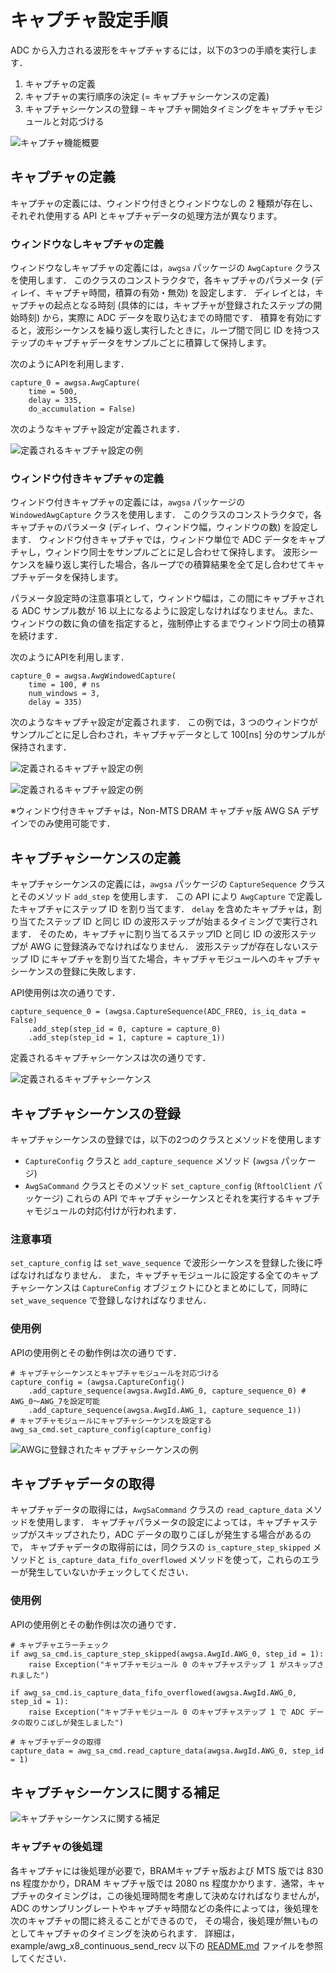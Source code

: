 
# キャプチャ設定手順

ADC から入力される波形をキャプチャするには，以下の3つの手順を実行します．

1. キャプチャの定義
1. キャプチャの実行順序の決定  (= キャプチャシーケンスの定義)
1. キャプチャシーケンスの登録 – キャプチャ開始タイミングをキャプチャモジュールと対応づける

![キャプチャ機能概要](images/capture-overview.png)

## キャプチャの定義

キャプチャの定義には、ウィンドウ付きとウィンドウなしの 2 種類が存在し、それぞれ使用する API とキャプチャデータの処理方法が異なります。

### ウィンドウなしキャプチャの定義

ウィンドウなしキャプチャの定義には，`awgsa` パッケージの `AwgCapture` クラスを使用します．
このクラスのコンストラクタで，各キャプチャのパラメータ (ディレイ、キャプチャ時間，積算の有効・無効) を設定します．
ディレイとは，キャプチャの起点となる時刻 (具体的には，キャプチャが登録されたステップの開始時刻) から，実際に ADC データを取り込むまでの時間です．
積算を有効にすると，波形シーケンスを繰り返し実行したときに，ループ間で同じ ID を持つステップのキャプチャデータをサンプルごとに積算して保持します。

次のようにAPIを利用します．

```
capture_0 = awgsa.AwgCapture(
    time = 500,
	delay = 335,
	do_accumulation = False)
```

次のようなキャプチャ設定が定義されます．

![定義されるキャプチャ設定の例](images/capture-defined-example.png)

### ウィンドウ付きキャプチャの定義

ウィンドウ付きキャプチャの定義には，`awgsa` パッケージの `WindowedAwgCapture` クラスを使用します．
このクラスのコンストラクタで，各キャプチャのパラメータ (ディレイ、ウィンドウ幅，ウィンドウの数) を設定します．
ウィンドウ付きキャプチャでは，ウィンドウ単位で ADC データをキャプチャし，ウィンドウ同士をサンプルごとに足し合わせて保持します。
波形シーケンスを繰り返し実行した場合，各ループでの積算結果を全て足し合わせてキャプチャデータを保持します。

パラメータ設定時の注意事項として，ウィンドウ幅は，この間にキャプチャされる ADC サンプル数が 16 以上になるように設定しなければなりません。また、ウィンドウの数に負の値を指定すると，強制停止するまでウィンドウ同士の積算を続けます．

次のようにAPIを利用します．

```
capture_0 = awgsa.AwgWindowedCapture(
    time = 100, # ns
    num_windows = 3,
    delay = 335)
```

次のようなキャプチャ設定が定義されます．
この例では，3 つのウィンドウがサンプルごとに足し合わされ，キャプチャデータとして 100[ns] 分のサンプルが保持されます．

![定義されるキャプチャ設定の例](images/windowed-capture-defined-example-1.png)

![定義されるキャプチャ設定の例](images/windowed-capture-defined-example-2.png)

※ウィンドウ付きキャプチャは，Non-MTS DRAM キャプチャ版 AWG SA デザインでのみ使用可能です．

## キャプチャシーケンスの定義

キャプチャシーケンスの定義には，`awgsa` パッケージの `CaptureSequence` クラスとそのメソッド `add_step` を使用します．
この API により `AwgCapture` で定義したキャプチャにステップ ID を割り当てます．
`delay` を含めたキャプチャは，割り当てたステップ ID と同じ ID の波形ステップが始まるタイミングで実行されます．
そのため，キャプチャに割り当てるステップID と同じ ID の波形ステップが AWG に登録済みでなければなりません．
波形ステップが存在しないステップ ID にキャプチャを割り当てた場合，キャプチャモジュールへのキャプチャシーケンスの登録に失敗します．

API使用例は次の通りです．

```
capture_sequence_0 = (awgsa.CaptureSequence(ADC_FREQ, is_iq_data = False)
    .add_step(step_id = 0, capture = capture_0)
    .add_step(step_id = 1, capture = capture_1))
```

定義されるキャプチャシーケンスは次の通りです．

![定義されるキャプチャシーケンス](images/capture-defined-sequence-example.png)

## キャプチャシーケンスの登録

キャプチャシーケンスの登録では，以下の2つのクラスとメソッドを使用します
- `CaptureConfig` クラスと `add_capture_sequence` メソッド (`awgsa` パッケージ)
- `AwgSaCommand` クラスとそのメソッド `set_capture_config` (`RftoolClient` パッケージ)
これらの API でキャプチャシーケンスとそれを実行するキャプチャモジュールの対応付けが行われます．

### 注意事項
`set_capture_config` は `set_wave_sequence` で波形シーケンスを登録した後に呼ばなければなりません．
また，キャプチャモジュールに設定する全てのキャプチャシーケンスは `CaptureConfig` オブジェクトにひとまとめにして，同時に `set_wave_sequence` で登録しなければなりません．

### 使用例

APIの使用例とその動作例は次の通りです．

```
# キャプチャシーケンスとキャプチャモジュールを対応づける
capture_config = (awgsa.CaptureConfig()
    .add_capture_sequence(awgsa.AwgId.AWG_0, capture_sequence_0) # AWG_0〜AWG_7を設定可能
    .add_capture_sequence(awgsa.AwgId.AWG_1, capture_sequence_1))
# キャプチャモジュールにキャプチャシーケンスを設定する
awg_sa_cmd.set_capture_config(capture_config)
```

![AWGに登録されたキャプチャシーケンスの例](images/capture-sequence-registration-example.png)

## キャプチャデータの取得

キャプチャデータの取得には，`AwgSaCommand` クラスの `read_capture_data` メソッドを使用します．
キャプチャパラメータの設定によっては，キャプチャステップがスキップされたり，ADC データの取りこぼしが発生する場合があるので，
キャプチャデータの取得前には，同クラスの `is_capture_step_skipped` メソッドと `is_capture_data_fifo_overflowed` メソッドを使って，これらのエラーが発生していないかチェックしてください．

### 使用例

APIの使用例とその動作例は次の通りです．

```
# キャプチャエラーチェック
if awg_sa_cmd.is_capture_step_skipped(awgsa.AwgId.AWG_0, step_id = 1):
    raise Exception("キャプチャモジュール 0 のキャプチャステップ 1 がスキップされました")

if awg_sa_cmd.is_capture_data_fifo_overflowed(awgsa.AwgId.AWG_0, step_id = 1):
    raise Exception("キャプチャモジュール 0 のキャプチャステップ 1 で ADC データの取りこぼしが発生しました")

# キャプチャデータの取得
capture_data = awg_sa_cmd.read_capture_data(awgsa.AwgId.AWG_0, step_id = 1)

```

## キャプチャシーケンスに関する補足

![キャプチャシーケンスに関する補足](images/capture-add-note-ja.png)

### キャプチャの後処理
各キャプチャには後処理が必要で，BRAMキャプチャ版および MTS 版では 830 ns 程度かかり，DRAM キャプチャ版では 2080 ns 程度かかります．通常，キャプチャのタイミングは，この後処理時間を考慮して決めなければなりませんが，ADC のサンプリングレートやキャプチャ時間などの条件によっては，後処理を次のキャプチャの間に終えることができるので，
その場合，後処理が無いものとしてキャプチャのタイミングを決められます．
詳細は，example/awg_x8_continuous_send_recv 以下の [README.md](../examples/awg_x8_continuous_send_recv/README.md) ファイルを参照してください．
